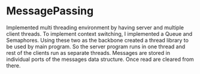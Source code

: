 MessagePassing
==============
Implemented multi threading environment by having server and multiple client threads. To implement context switching, I implemented a Queue and Semaphores. Using these two as the backbone created a thread library to be used by main program. So the server program runs in one thread and rest of the clients run as separate threads. Messages are stored in individual ports of the messages data structure.  Once read are cleared from there. 
